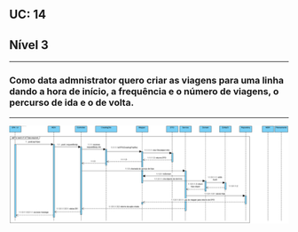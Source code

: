 ## **UC: 14**
## Nível 3
-----------------------
### Como data admnistrator quero criar as viagens para uma linha dando a hora de início, a frequência e o número de viagens, o percurso de ida e o de volta.

-----------------------

![UC: 14](UC14.png)